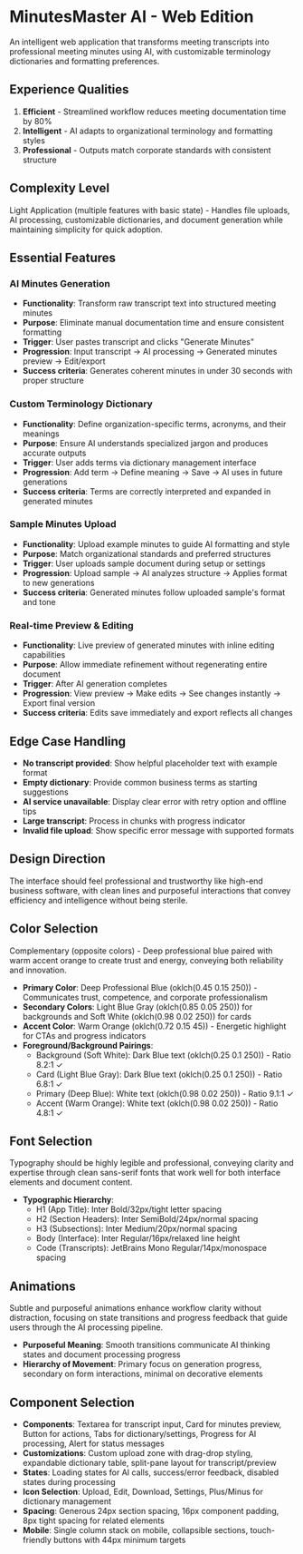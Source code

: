# MinutesMaster AI - Web Edition

An intelligent web application that transforms meeting transcripts into professional meeting minutes using AI, with customizable terminology dictionaries and formatting preferences.

## Experience Qualities
1. **Efficient** - Streamlined workflow reduces meeting documentation time by 80%
2. **Intelligent** - AI adapts to organizational terminology and formatting styles
3. **Professional** - Outputs match corporate standards with consistent structure

## Complexity Level
Light Application (multiple features with basic state) - Handles file uploads, AI processing, customizable dictionaries, and document generation while maintaining simplicity for quick adoption.

## Essential Features

### AI Minutes Generation
- **Functionality**: Transform raw transcript text into structured meeting minutes
- **Purpose**: Eliminate manual documentation time and ensure consistent formatting
- **Trigger**: User pastes transcript and clicks "Generate Minutes"  
- **Progression**: Input transcript → AI processing → Generated minutes preview → Edit/export
- **Success criteria**: Generates coherent minutes in under 30 seconds with proper structure

### Custom Terminology Dictionary
- **Functionality**: Define organization-specific terms, acronyms, and their meanings
- **Purpose**: Ensure AI understands specialized jargon and produces accurate outputs
- **Trigger**: User adds terms via dictionary management interface
- **Progression**: Add term → Define meaning → Save → AI uses in future generations
- **Success criteria**: Terms are correctly interpreted and expanded in generated minutes

### Sample Minutes Upload
- **Functionality**: Upload example minutes to guide AI formatting and style
- **Purpose**: Match organizational standards and preferred structures
- **Trigger**: User uploads sample document during setup or settings
- **Progression**: Upload sample → AI analyzes structure → Applies format to new generations
- **Success criteria**: Generated minutes follow uploaded sample's format and tone

### Real-time Preview & Editing
- **Functionality**: Live preview of generated minutes with inline editing capabilities
- **Purpose**: Allow immediate refinement without regenerating entire document
- **Trigger**: After AI generation completes
- **Progression**: View preview → Make edits → See changes instantly → Export final version
- **Success criteria**: Edits save immediately and export reflects all changes

## Edge Case Handling
- **No transcript provided**: Show helpful placeholder text with example format
- **Empty dictionary**: Provide common business terms as starting suggestions  
- **AI service unavailable**: Display clear error with retry option and offline tips
- **Large transcript**: Process in chunks with progress indicator
- **Invalid file upload**: Show specific error message with supported formats

## Design Direction
The interface should feel professional and trustworthy like high-end business software, with clean lines and purposeful interactions that convey efficiency and intelligence without being sterile.

## Color Selection
Complementary (opposite colors) - Deep professional blue paired with warm accent orange to create trust and energy, conveying both reliability and innovation.

- **Primary Color**: Deep Professional Blue (oklch(0.45 0.15 250)) - Communicates trust, competence, and corporate professionalism
- **Secondary Colors**: Light Blue Gray (oklch(0.85 0.05 250)) for backgrounds and Soft White (oklch(0.98 0.02 250)) for cards
- **Accent Color**: Warm Orange (oklch(0.72 0.15 45)) - Energetic highlight for CTAs and progress indicators
- **Foreground/Background Pairings**: 
  - Background (Soft White): Dark Blue text (oklch(0.25 0.1 250)) - Ratio 8.2:1 ✓
  - Card (Light Blue Gray): Dark Blue text (oklch(0.25 0.1 250)) - Ratio 6.8:1 ✓  
  - Primary (Deep Blue): White text (oklch(0.98 0.02 250)) - Ratio 9.1:1 ✓
  - Accent (Warm Orange): White text (oklch(0.98 0.02 250)) - Ratio 4.8:1 ✓

## Font Selection
Typography should be highly legible and professional, conveying clarity and expertise through clean sans-serif fonts that work well for both interface elements and document content.

- **Typographic Hierarchy**: 
  - H1 (App Title): Inter Bold/32px/tight letter spacing
  - H2 (Section Headers): Inter SemiBold/24px/normal spacing  
  - H3 (Subsections): Inter Medium/20px/normal spacing
  - Body (Interface): Inter Regular/16px/relaxed line height
  - Code (Transcripts): JetBrains Mono Regular/14px/monospace spacing

## Animations
Subtle and purposeful animations enhance workflow clarity without distraction, focusing on state transitions and progress feedback that guide users through the AI processing pipeline.

- **Purposeful Meaning**: Smooth transitions communicate AI thinking states and document processing progress
- **Hierarchy of Movement**: Primary focus on generation progress, secondary on form interactions, minimal on decorative elements

## Component Selection
- **Components**: Textarea for transcript input, Card for minutes preview, Button for actions, Tabs for dictionary/settings, Progress for AI processing, Alert for status messages
- **Customizations**: Custom upload zone with drag-drop styling, expandable dictionary table, split-pane layout for transcript/preview
- **States**: Loading states for AI calls, success/error feedback, disabled states during processing
- **Icon Selection**: Upload, Edit, Download, Settings, Plus/Minus for dictionary management
- **Spacing**: Generous 24px section spacing, 16px component padding, 8px tight spacing for related elements
- **Mobile**: Single column stack on mobile, collapsible sections, touch-friendly buttons with 44px minimum targets